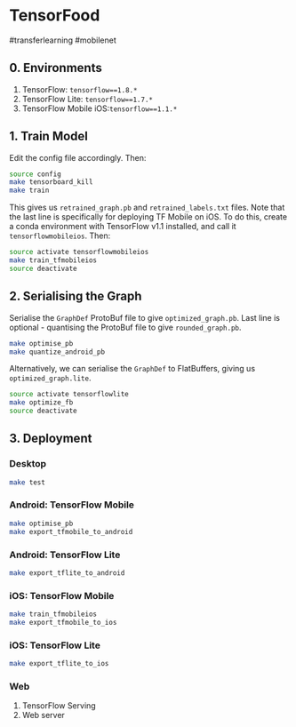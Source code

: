 # TensorFood

#transferlearning #mobilenet

<!-- This demo imports a TensorFlow model that is generated by tf.while_loop
for inference in the browser. The model was pre-converted to TensorFlow.js
format and hosted on Google Cloud, using the steps in
the repo's [README.md](../../README.md).

The following commands will start a web server on `localhost:1234` and open
a browser page with the demo.

The demo allows you to change the conditions of the loop interactively and observe the execution result right in the browser.

```bash
cd demo # If not already in the demo directory.
yarn # Installs dependencies.
yarn control_flow # Starts a web server and opens a page. Also watches for changes.
``` -->

## 0. Environments

1. TensorFlow: `tensorflow==1.8.*`
2. TensorFlow Lite: `tensorflow==1.7.*`
3. TensorFlow Mobile iOS:`tensorflow==1.1.*`

## 1. Train Model

Edit the config file accordingly. Then:

```bash
source config
make tensorboard_kill
make train
```

This gives us `retrained_graph.pb` and `retrained_labels.txt` files. Note that the last line is specifically for deploying TF Mobile on iOS. To do this, create a conda environment with TensorFlow v1.1 installed, and call it `tensorflowmobileios`. Then:

```bash
source activate tensorflowmobileios
make train_tfmobileios
source deactivate
```

## 2. Serialising the Graph

Serialise the `GraphDef` ProtoBuf file to give `optimized_graph.pb`. Last line is optional - quantising the ProtoBuf file to give `rounded_graph.pb`.

```bash
make optimise_pb
make quantize_android_pb
```

Alternatively, we can serialise the `GraphDef` to FlatBuffers, giving us `optimized_graph.lite`.

```bash
source activate tensorflowlite
make optimize_fb
source deactivate
```

## 3. Deployment

### Desktop

```bash
make test
```

### Android: TensorFlow Mobile

```bash
make optimise_pb
make export_tfmobile_to_android
```

### Android: TensorFlow Lite

```bash
make export_tflite_to_android
```

### iOS: TensorFlow Mobile

```bash
make train_tfmobileios
make export_tfmobile_to_ios
```

### iOS: TensorFlow Lite

```bash
make export_tflite_to_ios
```

### Web

1) TensorFlow Serving
2) Web server

